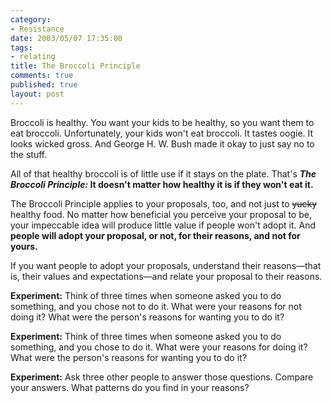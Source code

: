 ```yaml
--- 
category: 
- Resistance
date: 2003/05/07 17:35:00
tags: 
- relating
title: The Broccoli Principle
comments: true
published: true
layout: post
---
```


<p> Broccoli is healthy. You want your kids to be healthy, so you want them to eat broccoli. Unfortunately, your kids won't eat broccoli. It tastes oogie. It looks wicked gross. And George H. W. Bush made it okay to just say no to the stuff. </p>
<p> All of that healthy broccoli is of little use if it stays on the plate. That's <strong>
<em>The Broccoli Principle:</em> It doesn't matter how healthy it is if they won't eat it.</strong>
</p>
<p> The Broccoli Principle applies to your proposals, too, and not just to <del>yucky</del> healthy food. No matter how beneficial you perceive your proposal to be, your impeccable idea will produce little value if people won't adopt it. And <strong>people will adopt your proposal, or not, for their reasons, and not for yours.</strong>
</p>
<p> If you want people to adopt your proposals, understand their reasons—that is, their values and expectations—and relate your proposal to their reasons. </p>
<p>
<strong>Experiment:</strong> Think of three times when someone asked you to do something, and you chose not to do it. What were your reasons for not doing it? What were the person's reasons for wanting you to do it? </p>
<p>
<strong>Experiment:</strong> Think of three times when someone asked you to do something, and you chose to do it. What were your reasons for doing it? What were the person's reasons for wanting you to do it? </p>
<p>
<strong>Experiment:</strong> Ask three other people to answer those questions. Compare your answers. What patterns do you find in your reasons? </p>
